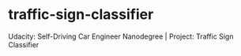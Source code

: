 # traffic-sign-classifier
Udacity: Self-Driving Car Engineer Nanodegree | Project: Traffic Sign Classifier
